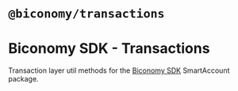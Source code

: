 # `@biconomy/transactions`

# Biconomy SDK - Transactions

Transaction layer util methods for the [Biconomy SDK](https://github.com/bcnmy/biconomy-client-sdk) SmartAccount package.